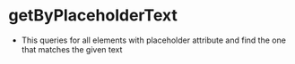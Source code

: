 # getByPlaceholderText

- This queries for all elements with placeholder attribute and find the one that matches the given text
